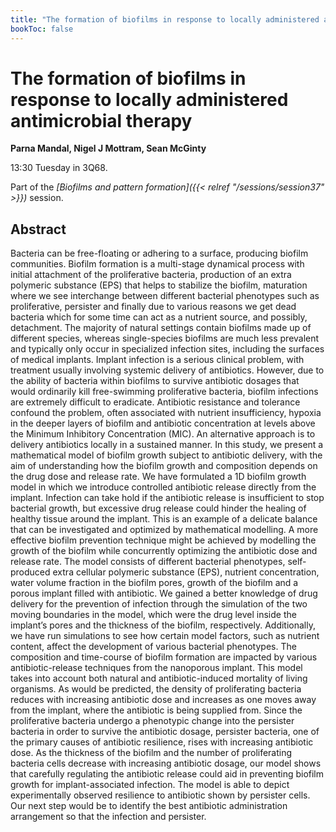 ```yaml
---
title: "The formation of biofilms in response to locally administered antimicrobial therapy"
bookToc: false
---
```


# The formation of biofilms in response to locally administered antimicrobial therapy

**Parna Mandal, Nigel J Mottram, Sean McGinty**

13:30 Tuesday in 3Q68.

Part of the *[Biofilms and pattern formation]({{< relref "/sessions/session37" >}})* session.

## Abstract

Bacteria can be free-floating or adhering to a surface, producing biofilm communities. Biofilm formation is
a multi-stage dynamical process with initial attachment of the proliferative bacteria, production of an extra
polymeric substance (EPS) that helps to stabilize the biofilm, maturation where we see interchange between
different bacterial phenotypes such as proliferative, persister and finally due to various reasons we get dead
bacteria which for some time can act as a nutrient source, and possibly, detachment. The majority of natural
settings contain biofilms made up of different species, whereas single-species biofilms are much less prevalent and typically only occur in specialized infection sites, including the surfaces of medical implants. Implant infection
is a serious clinical problem, with treatment usually involving systemic delivery of antibiotics. However, due
to the ability of bacteria within biofilms to survive antibiotic dosages that would ordinarily kill free-swimming
proliferative bacteria, biofilm infections are extremely difficult to eradicate. Antibiotic resistance and tolerance
confound the problem, often associated with nutrient insufficiency, hypoxia in the deeper layers of biofilm
and antibiotic concentration at levels above the Minimum Inhibitory Concentration (MIC). An alternative
approach is to delivery antibiotics locally in a sustained manner. In this study, we present a mathematical
model of biofilm growth subject to antibiotic delivery, with the aim of understanding how the biofilm growth
and composition depends on the drug dose and release rate.
We have formulated a 1D biofilm growth model in which we introduce controlled antibiotic release directly
from the implant. Infection can take hold if the antibiotic release is insufficient to stop bacterial growth, but
excessive drug release could hinder the healing of healthy tissue around the implant. This is an example of a
delicate balance that can be investigated and optimized by mathematical modelling. A more effective biofilm
prevention technique might be achieved by modelling the growth of the biofilm while concurrently optimizing
the antibiotic dose and release rate. The model consists of different bacterial phenotypes, self-produced extra
cellular polymeric substance (EPS), nutrient concentration, water volume fraction in the biofilm pores, growth
of the biofilm and a porous implant filled with antibiotic. We gained a better knowledge of drug delivery
for the prevention of infection through the simulation of the two moving boundaries in the model, which
were the drug level inside the implant’s pores and the thickness of the biofilm, respectively. Additionally, we
have run simulations to see how certain model factors, such as nutrient content, affect the development of
various bacterial phenotypes. The composition and time-course of biofilm formation are impacted by various
antibiotic-release techniques from the nanoporous implant. This model takes into account both natural and
antibiotic-induced mortality of living organisms. As would be predicted, the density of proliferating bacteria
reduces with increasing antibiotic dose and increases as one moves away from the implant, where the antibiotic
is being supplied from. Since the proliferative bacteria undergo a phenotypic change into the persister bacteria
in order to survive the antibiotic dosage, persister bacteria, one of the primary causes of antibiotic resilience,
rises with increasing antibiotic dose.
As the thickness of the biofilm and the number of proliferating bacteria cells decrease with increasing antibiotic
dosage, our model shows that carefully regulating the antibiotic release could aid in preventing biofilm growth
for implant-associated infection. The model is able to depict experimentally observed resilience to antibiotic
shown by persister cells. Our next step would be to identify the best antibiotic administration arrangement
so that the infection and persister.


